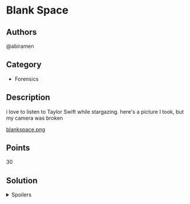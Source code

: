 # Blank Space

## Authors
@abiramen

## Category
- Forensics

## Description
i love to listen to Taylor Swift while stargazing. here's a picture I took, but my camera was broken


[blankspace.png](https://github.com/abiramen/2021-compclub-summer-ctf/blob/main/forensics/blank-space/_ctfd/files/blankspace.png)

## Points
30

## Solution

<details>
<summary>Spoilers</summary>

### Walkthrough
In the workshop slides, I highly suggested getting either Photoshop or GIMP to use - however, this was entirely solvable with just Microsoft Paint.

I set the background of this image to #ffffff - this is the hexadecimal code for the colour white. I then used the paintbrush to hide the flag to #fffffd - a colour that is extremely close to white, but not quite, making the writing seem basically invisible.

When solving image challenges for CTFs like these, I typically use Photoshop:

1. Open the Levels tool from Edit > Adjustments > Levels
2. Mess around with the input level sliders, and then the output level sliders and see if something reveals itself.

This would've worked perfectly well for this challenge. However, a simpler solution would be:

1. Open the image in Microsoft Paint.
2. Use the Fill bucket tool, and select a colour like black.
3. Click somewhere close to the border of the image, 'flooding the image'.

Paint only fills neighbouring pixels with the exact same colour - this should've revealed the off-white writing.

### Flag
FLAG{st4rBucKs_Lov3Rs}

### Other notes
Yes, this flag was a reference to the misheard 'Starbucks Lovers' lyrics from Taylor Swift's Blank Space.

</details>
